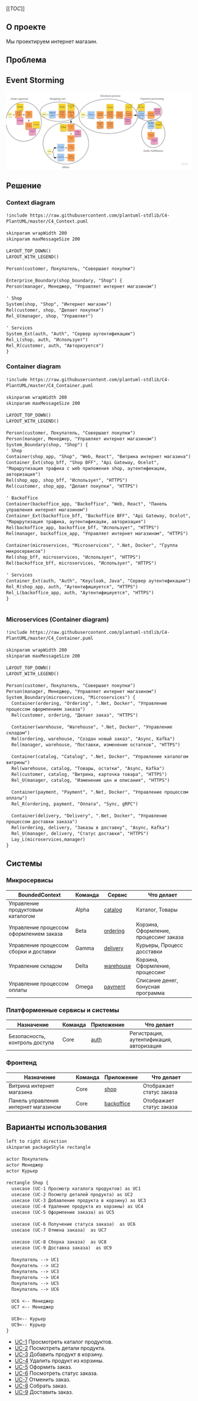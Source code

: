 [[_TOC_]]

## О проекте
Мы проектируем интернет магазин.

## Проблема

## Event Storming
![Карта контекстов](img/es.jpg)

## Решение

### Context diagram
```plantuml
!include https://raw.githubusercontent.com/plantuml-stdlib/C4-PlantUML/master/C4_Context.puml

skinparam wrapWidth 200
skinparam maxMessageSize 200

LAYOUT_TOP_DOWN()
LAYOUT_WITH_LEGEND()

Person(customer, Покупатель, "Совершает покупки")

Enterprise_Boundary(shop_boundary, "Shop") {
Person(manager, Менеджер, "Управляет интернет магазином")

' Shop
System(shop, "Shop", "Интернет магазин")
Rel(customer, shop, "Делает покупки")
Rel_U(manager, shop, "Управляет")

' Services
System_Ext(auth, "Auth", "Сервер аутентификации")
Rel_L(shop, auth, "Использует")
Rel_R(customer, auth, "Авторизуется")
}
```

### Container diagram
```plantuml
!include https://raw.githubusercontent.com/plantuml-stdlib/C4-PlantUML/master/C4_Container.puml

skinparam wrapWidth 200
skinparam maxMessageSize 200

LAYOUT_TOP_DOWN()
LAYOUT_WITH_LEGEND()

Person(customer, Покупатель, "Совершает покупки")
Person(manager, Менеджер, "Управляет интернет магазином")
System_Boundary(shop, "Shop") {
' Shop
Container(shop_app, "Shop", "Web, React", "Витрина интернет магазина")
Container_Ext(shop_bff, "Shop BFF", "Api Gateway, Ocelot", "Маршрутизация трафика c web приложения shop, аутентификацяи, авторизация")
Rel(shop_app, shop_bff, "Использует", "HTTPS")
Rel(customer, shop_app, "Делает покупки", "HTTPS")

' Backoffice
Container(backoffice_app, "Backoffice", "Web, React", "Панель управления интернет магазином")  
Container_Ext(backoffice_bff, "Backoffice BFF", "Api Gateway, Ocelot", "Маршрутизация трафика, аутентификацяи, авторизация")
Rel(backoffice_app, backoffice_bff, "Использует", "HTTPS")
Rel(manager, backoffice_app, "Управляет интернет магазином", "HTTPS")

Container(microservices, "Microservices", ".Net, Docker", "Группа микросервисов")
Rel(shop_bff, microservices, "Использует", "HTTPS")
Rel(backoffice_bff, microservices, "Использует", "HTTPS")

' Services
Container_Ext(auth, "Auth", "Keycloak, Java", "Сервер аутентификации")
Rel_R(shop_app, auth, "Аутентифициуется", "HTTPS")
Rel_L(backoffice_app, auth, "Аутентифициуется", "HTTPS")
}


```

### Microservices (Container diagram)
```plantuml
!include https://raw.githubusercontent.com/plantuml-stdlib/C4-PlantUML/master/C4_Container.puml

skinparam wrapWidth 200
skinparam maxMessageSize 200

LAYOUT_TOP_DOWN()
LAYOUT_WITH_LEGEND()

Person(customer, Покупатель, "Совершает покупки")
Person(manager, Менеджер, "Управляет интернет магазином")
System_Boundary(microservices, "Microservices") {
  Container(ordering, "Ordering", ".Net, Docker", "Управление процессом оформлением заказа")
  Rel(customer, ordering, "Делает заказ", "HTTPS")  

  Container(warehouse, "Warehouse", ".Net, Docker", "Управление складом")
  Rel(ordering, warehouse, "Создан новый заказ", "Async, Kafka")
  Rel(manager, warehouse, "Поставки, изменение остатков", "HTTPS")

  Container(catalog, "Catalog", ".Net, Docker", "Управление каталогом витрины")
  Rel(warehouse, catalog, "Товары, остатки", "Async, Kafka")
  Rel(customer, catalog, "Витрина, карточка товара", "HTTPS")
  Rel_U(manager, catalog, "Изменение цен и описания", "HTTPS")

  Container(payment, "Payment", ".Net, Docker", "Управление процессом оплаты")
  Rel_R(ordering, payment, "Оплата", "Sync, gRPC")

  Container(delivery, "Delivery", ".Net, Docker", "Управление процессом доставки заказа")
  Rel(ordering, delivery, "Заказы в доставку", "Async, Kafka")
  Rel_U(manager, delivery, "Статус доставки", "HTTPS")
  Lay_L(microservices,manager)
}
```
## Системы
### Микросервисы
| BoundedContext                            | Команда       | Сервис                                                                      | Что делает                                |
| -----------                               | -----------   | -----------                                                                 | ----------                                |
| Управление продуктовым каталогом          | Alpha         |[catalog](https://gitlab.com/microarch-ru/minimarket-csharp/catalog)         | Каталог, Товары                           |
| Управление процессом оформлением заказа   | Beta          |[ordering](https://gitlab.com/microarch-ru/minimarket-csharp/ordering)       | Корзина, Оформление, процессинг заказа    |
| Управление процессом сборки и доставки    | Gamma         |[delivery](https://gitlab.com/microarch-ru/minimarket-csharp/delivery)       | Курьеры, Процесс досставки                |
| Управление складом                        | Delta         |[warehouse](https://gitlab.com/microarch-ru/minimarket-csharp/warehouse)     | Корзина, Оформление, процессинг           |
| Управление процессом оплаты               | Omega         |[payment](https://gitlab.com/microarch-ru/minimarket-csharp/payment)         | Списание денег, бонусная программа        |


### Платформенные сервисы и системы
| Назначение                            | Команда       | Приложение                                                           | Что делает                                  |
| -----------                           | -----------   | -----------                                                          | ----------                                |
| Безопасность, контроль доступа        | Core          |[auth](https://gitlab.com/microarch-ru/minimarket-csharp/auth)        | Регистрация, аутентификация, авторизация  |


### Фронтенд
| Назначение                            | Команда       | Приложение                                                                            | Что делает               |
| -----------                           | -----------   | -----------                                                                           | ----------               |
| Витрина интернет магазина             | Core          |[shop](https://gitlab.com/microarch-ru/minimarket-csharp/front-end/shop)       | Отображает статус заказа |
| Панель управления интернет магазином  | Core          |[backoffice](https://gitlab.com/microarch-ru/minimarket-csharp/front-end/backoffice)   | Отображает статус заказа |

## Варианты использования
```plantuml
left to right direction
skinparam packageStyle rectangle

actor Покупатель
actor Менеджер
actor Курьер

rectangle Shop {
  usecase (UC-1 Просмотр каталога продуктов) as UC1
  usecase (UC-2 Посмотр деталей продукта) as UC2
  usecase (UC-3 Добавление продукта в корзину) as UC3
  usecase (UC-4 Удаление продукта из корзины) as UC4
  usecase (UC-5 Оформление заказа) as UC5
  
  usecase (UC-6 Получение статуса заказа)  as UC6
  usecase (UC-7 Отмена заказа)  as UC7

  usecase (UC-8 Сборка заказа)  as UC8
  usecase (UC-9 Доставка заказа)  as UC9

  Покупатель --> UC1
  Покупатель --> UC2
  Покупатель --> UC3
  Покупатель --> UC4
  Покупатель --> UC5
  Покупатель --> UC6

  UC6 <-- Менеджер
  UC7 <-- Менеджер

  UC8<-- Курьер  
  UC9<-- Курьер
}
```

- [UC-1](/use-cases/1-viewing-product-catalog.md) Просмотреть каталог продуктов.
- [UC-2](use-cases/2-viewing-product-details.md) Посмотреть детали продукта.
- [UC-3](use-cases/3-adding-product-to-the-cart.md) Добавить продукт в корзину.
- [UC-4](use-cases/4-remove-product-from-shopping-cart.md) Удалить продукт из корзины.
- [UC-5](use-cases/5-make-order.md) Оформить заказ.
- [UC-6](use-cases/6-get-order-status.md) Посмотреть статус заказа.
- [UC-7](use-cases/7-order-cancellation.md) Отменить заказ.
- [UC-8](use-cases/8-order-assembly.md) Собрать заказ.
- [UC-9](use-cases/9-order-delivery.md) Доставить заказ.

